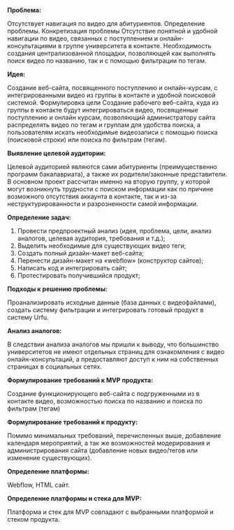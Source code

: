 **Проблема:**

Отсутствует навигация по видео для абитуриентов.
Определение проблемы. Конкретизация проблемы
Отсутствие понятной и удобной навигации по видео, связанных с поступлением и онлайн-консультациями в группе университета в контакте. Необходимость создания централизованной площадки, позволяющей как выполнять поиск видео по названию, так и с помощью фильтрации по тегам.

**Идея:**

Создание веб-сайта, посвященного поступлению и онлайн-курсам, с интегрированными видео из группы в контакте и удобной поисковой системой.
Формулировка цели
Создание рабочего веб-сайта, куда из группы в контакте будут интегрироваться видео, посвященные поступлению и онлайн курсам, позволяющий администратору сайта распределять видео по тегам и группам для удобства поиска, а пользователям искать необходимые видеозаписи с помощью поиска (поисковой строки) или поиска по фильтрам (тегам).

**Выявление целевой аудитории:**

Целевой аудиторией являются сами абитуриенты (преимущественно программ бакалавриата), а также их родители/законные представители. В основном проект рассчитан именно на вторую группу, у которой могут возникнуть трудности с поиском информации как по причине возможного отсутствия аккаунта в контакте, так и из-за неструктурированности и разрозненности самой информации. 

**Определение задач:**

1)	Провести предпроектный анализ (идея, проблема, цели, анализ аналогов, целевая аудитория, требования и т.д.);
2)	Выделить необходимые для существующих видео теги;
3)	Создать полный дизайн-макет веб-сайта;
4)	Перенести дизайн-макет на «webflow» (конструктор сайтов);
5)	Написать код и интегрировать сайт;
6)	Протестировать получившийся продукт;

**Подходы к решению проблемы:**

Проанализировать исходные данные (база данных с видеофайлами), создать систему фильтрации и интегрировать готовый продукт в систему Urfu.

**Анализ аналогов:**

В следствии анализа аналогов мы пришли к выводу, что большинство университетов не имеют отдельных страниц для ознакомления с видео онлайн-консультаций, а предоставляют доступ к ним на собственных страницах в социальных сетях.

**Формулирование требований к MVP продукта:**

Создание функционирующего веб-сайта с подгруженными из в контакте видео, возможностью поиска по названию и поиска по фильтрам (тегам)

**Формулирование требований к продукту:**

Помимо минимальных требований, перечисленных выше, добавление календаря мероприятий, а так же возможностей модерирования и администрирования сайта (добавление новых видео/тегов или изменение существующих).

**Определение платформы:**

Webflow, HTML сайт.

**Определение платформы и стека для MVP:**

Платформа и стек для MVP совпадают с выбранными платформой и стеком продукта.
